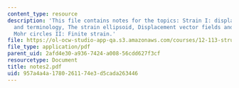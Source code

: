 ```yaml
---
content_type: resource
description: 'This file contains notes for the topics: Strain I: displacement, strain
  and terminology, The strain ellipsoid, Displacement vector fields and strain, and
  Mohr circles II: Finite strain.'
file: https://ol-ocw-studio-app-qa.s3.amazonaws.com/courses/12-113-structural-geology-fall-2005/957a4a4a1780261174e3d5cada263446_notes2.pdf
file_type: application/pdf
parent_uid: 2afd4e30-a936-7424-a008-56cdd627f3cf
resourcetype: Document
title: notes2.pdf
uid: 957a4a4a-1780-2611-74e3-d5cada263446
---
```

